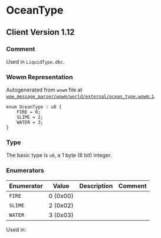 # OceanType

## Client Version 1.12

### Comment

Used in `LiquidType.dbc`.

### Wowm Representation

Autogenerated from `wowm` file at [`wow_message_parser/wowm/world/external/ocean_type.wowm:1`](https://github.com/gtker/wow_messages/tree/main/wow_message_parser/wowm/world/external/ocean_type.wowm#L1).

```rust,ignore
enum OceanType : u8 {
    FIRE = 0;
    SLIME = 2;
    WATER = 3;
}
```
### Type
The basic type is `u8`, a 1 byte (8 bit) integer.
### Enumerators
| Enumerator | Value  | Description | Comment |
| --------- | -------- | ----------- | ------- |
| `FIRE` | 0 (0x00) |  |  |
| `SLIME` | 2 (0x02) |  |  |
| `WATER` | 3 (0x03) |  |  |

Used in:


